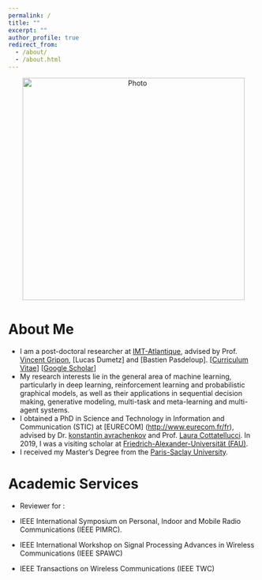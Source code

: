 ```yaml
---
permalink: /
title: ""
excerpt: ""
author_profile: true
redirect_from: 
  - /about/
  - /about.html
---
```


<p align="center">
  <img src="https://mouniahamidouche.github.io/files/mounia1.jpg?raw=true" alt="Photo" style="width: 450px;"/> 
</p>

# About Me 
* I am a post-doctoral researcher at [IMT-Atlantique](https://www.imt-atlantique.fr/fr), advised by Prof. [Vincent Gripon](http://www.vincent-gripon.com), [Lucas Dumetz] and [Bastien Pasdeloup]. [[Curriculum Vitae](http://mouniahamidouche.github.io/files/mounia_cv.pdf)] [[Google Scholar](https://scholar.google.com/citations?user=mMEdVfoAAAAJ&hl=en)]
* My research interests lie in the general area of machine learning, particularly in deep learning, reinforcement learning and probabilistic graphical models, as well as their applications in sequential decision making, generative modeling, multi-task and meta-learning and multi-agent systems.
 * I obtained a PhD in Science and Technology in Information and Communication (STIC) at [EURECOM] (http://www.eurecom.fr/fr), advised by Dr. [konstantin avrachenkov](https://www-sop.inria.fr/members/Konstantin.Avratchenkov/me.html) and Prof. [Laura Cottatellucci](http://www.eurecom.fr/fr/people/cottatellucci-laura). In 2019, I was a visiting scholar at [Friedrich-Alexander-Universität (FAU)](https://www.fau.eu).
* I received my Master’s Degree from the [Paris-Saclay University](https://www.universite-paris-saclay.fr). 

# Academic Services

* Reviewer for :  

*  IEEE International Symposium on Personal, Indoor and Mobile Radio Communications (IEEE PIMRC).

* IEEE International Workshop on Signal Processing Advances in Wireless Communications (IEEE SPAWC)

*  IEEE Transactions on Wireless Communications (IEEE TWC)







